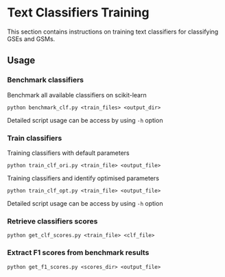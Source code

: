 # Text Classifiers Training

This section contains instructions on training text classifiers for classifying GSEs and GSMs.

## Usage

### Benchmark classifiers

Benchmark all available classifiers on scikit-learn

`python benchmark_clf.py <train_files> <output_dir>`

Detailed script usage can be access by using `-h` option

### Train classifiers

Training classifiers with default parameters

`python train_clf_ori.py <train_file> <output_file>`

Training classifiers and identify optimised parameters

`python train_clf_opt.py <train_file> <output_file>`

Detailed script usage can be access by using `-h` option

### Retrieve classifiers scores

`python get_clf_scores.py <train_file> <clf_file>`

### Extract F1 scores from benchmark results

`python get_f1_scores.py <scores_dir> <output_file>`